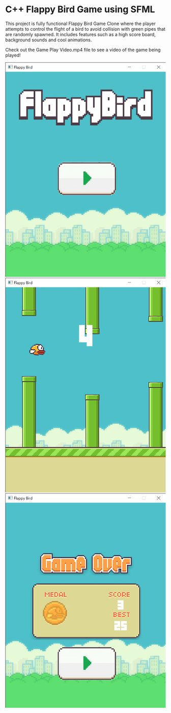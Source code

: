 # C++ Flappy Bird Game using SFML 

This project is fully functional Flappy Bird Game Clone where the player attempts to control the flight of a bird to avoid collision with
green pipes that are randomly spawned. It includes features such as a high score board, background sounds and cool animations.  

Check out the Game Play Video.mp4 file to see a video of the game being played!



![Main Menu:](Images/Image1.png) 
![Game Play:](Images/Image2.png) 
![Game Over and Score Board:](Images/Image3.png) 
